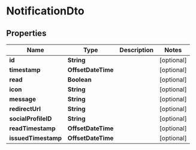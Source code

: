 

# NotificationDto


## Properties

| Name | Type | Description | Notes |
|------------ | ------------- | ------------- | -------------|
|**id** | **String** |  |  [optional] |
|**timestamp** | **OffsetDateTime** |  |  [optional] |
|**read** | **Boolean** |  |  [optional] |
|**icon** | **String** |  |  [optional] |
|**message** | **String** |  |  [optional] |
|**redirectUrl** | **String** |  |  [optional] |
|**socialProfileID** | **String** |  |  [optional] |
|**readTimestamp** | **OffsetDateTime** |  |  [optional] |
|**issuedTimestamp** | **OffsetDateTime** |  |  [optional] |



